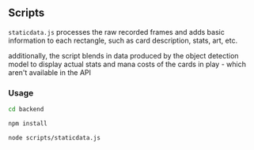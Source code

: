 ## Scripts

`staticdata.js` processes the raw recorded frames and adds basic information to each rectangle, such as card description, stats, art, etc.

additionally, the script blends in data produced by the object detection model to display actual stats and mana costs of the cards in play - which aren't available in the API

### Usage
```bash
cd backend

npm install

node scripts/staticdata.js
```
